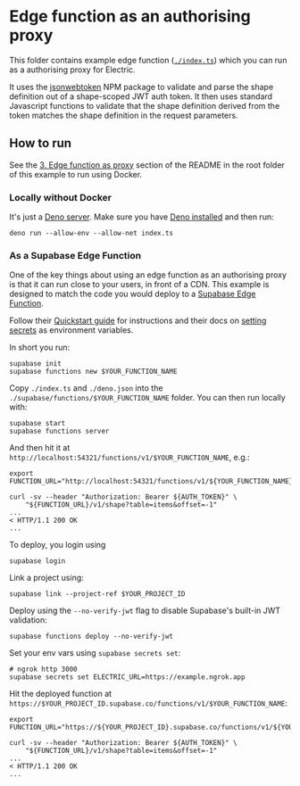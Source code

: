 
# Edge function as an authorising proxy

This folder contains example edge function ([`./index.ts`](./index.ts)) which you can run as a authorising proxy for Electric.

It uses the [jsonwebtoken](https://www.npmjs.com/package/jsonwebtoken) NPM package to validate and parse the shape definition out of a shape-scoped JWT auth token. It then uses standard Javascript functions to validate that the shape definition derived from the token matches the shape definition in the request parameters.

## How to run

See the [3. Edge function as proxy](../README.md#2-edge-function-as-proxy) section of the README in the root folder of this example to run using Docker.

### Locally without Docker

It's just a [Deno server](https://docs.deno.com/runtime/fundamentals/http_server/). Make sure you have [Deno installed](https://docs.deno.com/runtime/getting_started/installation/) and then run:

```shell
deno run --allow-env --allow-net index.ts
```

### As a Supabase Edge Function

One of the key things about using an edge function as an authorising proxy is that it can run close to your users, in front of a CDN. This example is designed to match the code you would deploy to a [Supabase Edge Function](https://supabase.com/docs/guides/functions).

Follow their [Quickstart guide](https://supabase.com/docs/guides/functions/quickstart) for instructions and their docs on [setting secrets](https://supabase.com/docs/guides/functions/secrets) as environment variables.

In short you run:

```shell
supabase init
supabase functions new $YOUR_FUNCTION_NAME
```

Copy `./index.ts` and `./deno.json` into the `./supabase/functions/$YOUR_FUNCTION_NAME` folder. You can then run locally with:

```shell
supabase start
supabase functions server
```

And then hit it at `http://localhost:54321/functions/v1/$YOUR_FUNCTION_NAME`, e.g.:

```shell
export FUNCTION_URL="http://localhost:54321/functions/v1/${YOUR_FUNCTION_NAME}"

curl -sv --header "Authorization: Bearer ${AUTH_TOKEN}" \
    "${FUNCTION_URL}/v1/shape?table=items&offset=-1"
...
< HTTP/1.1 200 OK
...
```

To deploy, you login using

```shell
supabase login
```

Link a project using:

```shell
supabase link --project-ref $YOUR_PROJECT_ID
```

Deploy using the `--no-verify-jwt` flag to disable Supabase's built-in JWT validation:

```shell
supabase functions deploy --no-verify-jwt
```

Set your env vars using `supabase secrets set`:

```shell
# ngrok http 3000
supabase secrets set ELECTRIC_URL=https://example.ngrok.app
```

Hit the deployed function at `https://$YOUR_PROJECT_ID.supabase.co/functions/v1/$YOUR_FUNCTION_NAME`:

```shell
export FUNCTION_URL="https://${YOUR_PROJECT_ID}.supabase.co/functions/v1/${YOUR_FUNCTION_NAME}"

curl -sv --header "Authorization: Bearer ${AUTH_TOKEN}" \
    "${FUNCTION_URL}/v1/shape?table=items&offset=-1"
...
< HTTP/1.1 200 OK
...
```